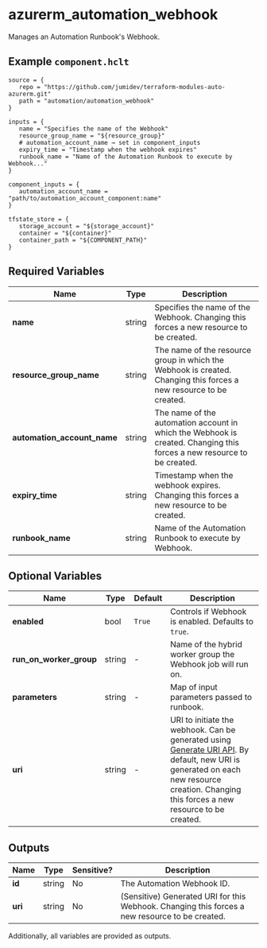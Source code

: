 # azurerm_automation_webhook

Manages an Automation Runbook's Webhook.

## Example `component.hclt`

```hcl
source = {
   repo = "https://github.com/jumidev/terraform-modules-auto-azurerm.git"   
   path = "automation/automation_webhook"   
}

inputs = {
   name = "Specifies the name of the Webhook"   
   resource_group_name = "${resource_group}"   
   # automation_account_name → set in component_inputs
   expiry_time = "Timestamp when the webhook expires"   
   runbook_name = "Name of the Automation Runbook to execute by Webhook..."   
}

component_inputs = {
   automation_account_name = "path/to/automation_account_component:name"   
}

tfstate_store = {
   storage_account = "${storage_account}"   
   container = "${container}"   
   container_path = "${COMPONENT_PATH}"   
}

```

## Required Variables

| Name | Type |  Description |
| ---- | --------- |  ----------- |
| **name** | string |  Specifies the name of the Webhook. Changing this forces a new resource to be created. | 
| **resource_group_name** | string |  The name of the resource group in which the Webhook is created. Changing this forces a new resource to be created. | 
| **automation_account_name** | string |  The name of the automation account in which the Webhook is created. Changing this forces a new resource to be created. | 
| **expiry_time** | string |  Timestamp when the webhook expires. Changing this forces a new resource to be created. | 
| **runbook_name** | string |  Name of the Automation Runbook to execute by Webhook. | 

## Optional Variables

| Name | Type |  Default  |  Description |
| ---- | --------- |  ----------- | ----------- |
| **enabled** | bool |  `True`  |  Controls if Webhook is enabled. Defaults to `true`. | 
| **run_on_worker_group** | string |  -  |  Name of the hybrid worker group the Webhook job will run on. | 
| **parameters** | string |  -  |  Map of input parameters passed to runbook. | 
| **uri** | string |  -  |  URI to initiate the webhook. Can be generated using [Generate URI API](https://docs.microsoft.com/rest/api/automation/webhook/generate-uri). By default, new URI is generated on each new resource creation. Changing this forces a new resource to be created. | 



## Outputs

| Name | Type | Sensitive? | Description |
| ---- | ---- | --------- | --------- |
| **id** | string | No  | The Automation Webhook ID. | 
| **uri** | string | No  | (Sensitive) Generated URI for this Webhook. Changing this forces a new resource to be created. | 

Additionally, all variables are provided as outputs.

